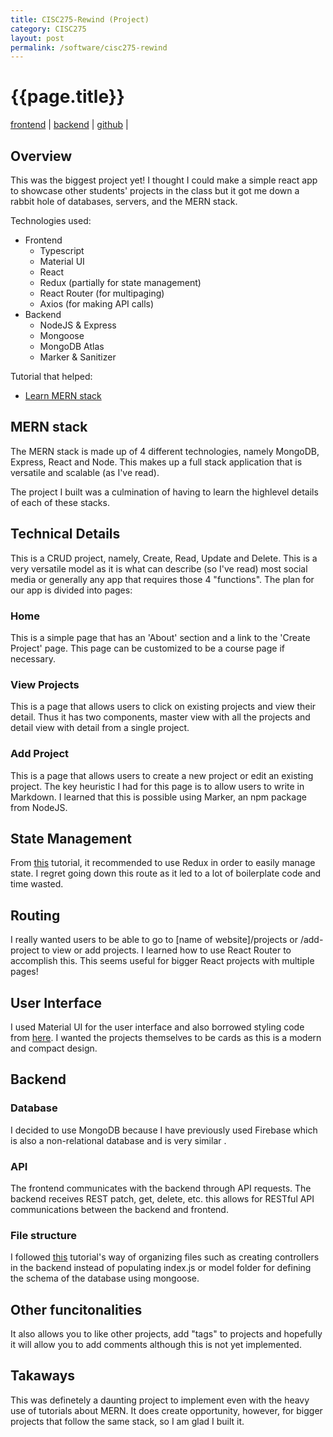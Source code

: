 ```yaml
---
title: CISC275-Rewind (Project)
category: CISC275
layout: post
permalink: /software/cisc275-rewind
---
```

# {{page.title}}
[frontend](https://amanikiruga.github.io/cisc275-rewind/) | 
[backend](https://cisc275-rewind.herokuapp.com/) |
[github](https://github.com/amanikiruga/cisc275-rewind) | 

## Overview
This was the biggest project yet! I thought I could make a simple react app to showcase other students' projects in the class but it got me down a rabbit hole of databases, servers, and the MERN stack. 

Technologies used: 
* Frontend
  * Typescript
  * Material UI
  * React
  * Redux (partially for state management)
  * React Router (for multipaging)
  * Axios (for making API calls)
* Backend
  * NodeJS & Express
  * Mongoose 
  * MongoDB Atlas
  * Marker & Sanitizer 

Tutorial that helped: 
* [Learn MERN stack](https://www.youtube.com/watch?v=ngc9gnGgUdA&t=1676s&ab_channel=JavaScriptMastery)


## MERN stack
The MERN stack is made up of 4 different technologies, namely MongoDB, Express, React and Node. This makes up a full stack application that is versatile and scalable (as I've read). 

The project I built was a culmination of having to learn the highlevel details of each of these stacks. 

## Technical Details
This is a CRUD project, namely, Create, Read, Update and Delete. This is a very versatile model as it is what can describe (so I've read) most social media or generally any app that requires those 4 "functions". The plan for our app is divided into pages: 

### Home
This is a simple page that has an 'About' section and a link to the 'Create Project' page. This page can be customized to be a course page if necessary. 

### View Projects
This is a page that allows users to click on existing projects and view their detail. Thus it has two components, master view with all the projects and detail view with detail from a single project. 

### Add Project
This is a page that allows users to create a new project or edit an existing project. The key heuristic I had for this page is to allow users to write in Markdown. I learned that this is possible using Marker, an npm package from NodeJS. 

## State Management
From [this](https://www.youtube.com/watch?v=ngc9gnGgUdA&t=1676s&ab_channel=JavaScriptMastery) tutorial, it recommended to use Redux in order to easily manage state. I regret going down this route as it led to a lot of boilerplate code and time wasted. 

## Routing
I really wanted users to be able to go to [name of website]/projects or /add-project to view or add projects. I learned how to use React Router to accomplish this. This seems useful for bigger React projects with multiple pages! 

## User Interface
I used Material UI for the user interface and also borrowed styling code from [here](https://www.youtube.com/watch?v=ngc9gnGgUdA&t=1676s&ab_channel=JavaScriptMastery). I wanted the projects themselves to be cards as this is a modern and compact design. 

## Backend 
### Database
I decided to use MongoDB because I have previously used Firebase which is also a non-relational database and is very similar . 

### API
The frontend communicates with the backend through API requests. The backend receives REST patch, get, delete, etc. this allows for RESTful API communications between the backend and frontend. 

### File structure
I followed [this](https://www.youtube.com/watch?v=ngc9gnGgUdA&t=1676s&ab_channel=JavaScriptMastery) tutorial's way of organizing files such as creating controllers in the backend instead of populating index.js or model folder for defining the schema of the database using mongoose. 

## Other funcitonalities
It also allows you to like other projects, add "tags" to projects and hopefully it will allow you to add comments although this is not yet implemented. 


## Takaways
This was definetely a daunting project to implement even with the heavy use of tutorials about MERN. It does create opportunity, however, for bigger projects that follow the same stack, so I am glad I built it.  